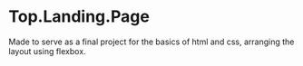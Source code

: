 # Top.Landing.Page

Made to serve as a final project for the basics of html and css, arranging the layout using flexbox.